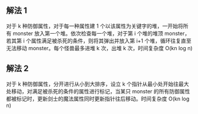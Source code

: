## 解法 1

对于 k 种防御属性，对于每一种属性建 1 个以该属性为关键字的堆，一开始将所有 monster 放入第一个堆。依次检查每一个堆，对于第 i 个堆的堆顶 monster，若其第 i 个属性满足被杀死的条件，则将其弹出并放入第 i+1 个堆，循环往复直至无法移动 monster。每个怪兽最多进堆 k 次，出堆 k 次，时间复杂度 O(kn log n)

## 解法 2

对于 k 种防御属性，分开进行从小到大排序，设立 k 个指针从最小处开始往最大处移动，对满足被杀死的条件的属性进行标记，当某只 monster 的所有防御属性都被标记时，更新剑士的魔法属性同时更新指针往后移动。时间复杂度 O(kn log n)